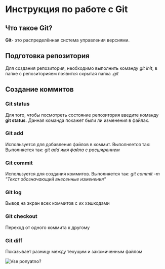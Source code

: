 # Инструкция по работе с Git

## Что такое Git?
**Git**- это распределённая система управления версиями.  

## Подготовка репозитория
Для создания репозитория, необходимо выполнить команду *git init*, в папке с репозиторияем появится скрытая папка *.git*

## Создание коммитов
### Git status
Для того, чтобы посмотреть состояние репозитория введите команду **git status**. Данная команда покажет были ли изменения в файлах.

### Git add
Используется для добавления файлов в коммит. Выполняется так: Выполняется так: *git add имя файла с расширением*

### Git commit
Используется для создания коммитов. Выполняется так: *git commit -m "Текст обозначающий внесенные изменения"*

### Git log
Вывод на экран всех коммитов с их хэшкодами

### Git checkout 
Переход от одного коммита к другому

### Git diff
Показывает разницу между текущим и закомиченным файлом

![Vse ponyatno?](mem2.JPG)